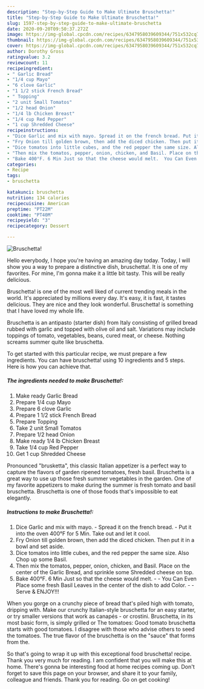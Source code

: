 ```yaml
---
description: "Step-by-Step Guide to Make Ultimate Bruschetta!"
title: "Step-by-Step Guide to Make Ultimate Bruschetta!"
slug: 1597-step-by-step-guide-to-make-ultimate-bruschetta
date: 2020-09-20T09:50:37.272Z
image: https://img-global.cpcdn.com/recipes/6347958039609344/751x532cq70/bruschetta-recipe-main-photo.jpg
thumbnail: https://img-global.cpcdn.com/recipes/6347958039609344/751x532cq70/bruschetta-recipe-main-photo.jpg
cover: https://img-global.cpcdn.com/recipes/6347958039609344/751x532cq70/bruschetta-recipe-main-photo.jpg
author: Dorothy Gross
ratingvalue: 3.2
reviewcount: 11
recipeingredient:
- " Garlic Bread"
- "1/4 cup Mayo"
- "6 clove Garlic"
- "1 1/2 stick French Bread"
- " Topping"
- "2 unit Small Tomatos"
- "1/2 head Onion"
- "1/4 lb Chicken Breast"
- "1/4 cup Red Pepper"
- "1 cup Shredded Cheese"
recipeinstructions:
- "Dice Garlic and mix with mayo. Spread it on the french bread. Put it into the oven 400°F for 5 Min. Take out and let it cool."
- "Fry Onion till golden brown, then add the diced chicken. Then put it in a bowl and set aside."
- "Dice tomatos into little cubes, and the red pepper the same size. Also Chop up some Basil."
- "Then mix the tomatos, pepper, onion, chicken, and Basil. Place on the center of the Garlic Bread, and sprinkle some Shredded cheese on top."
- "Bake 400°F. 6 Min Just so that the cheese would melt.  You Can Even Place some fresh Basil Leaves in the center of the dish to add Color.  Serve &amp; ENJOY!!!"
categories:
- Recipe
tags:
- bruschetta

katakunci: bruschetta 
nutrition: 134 calories
recipecuisine: American
preptime: "PT22M"
cooktime: "PT40M"
recipeyield: "3"
recipecategory: Dessert

---
```



![Bruschetta!](https://img-global.cpcdn.com/recipes/6347958039609344/751x532cq70/bruschetta-recipe-main-photo.jpg)

Hello everybody, I hope you're having an amazing day today. Today, I will show you a way to prepare a distinctive dish, bruschetta!. It is one of my favorites. For mine, I'm gonna make it a little bit tasty. This will be really delicious.

Bruschetta! is one of the most well liked of current trending meals in the world. It's appreciated by millions every day. It's easy, it is fast, it tastes delicious. They are nice and they look wonderful. Bruschetta! is something that I have loved my whole life.

Bruschetta is an antipasto (starter dish) from Italy consisting of grilled bread rubbed with garlic and topped with olive oil and salt. Variations may include toppings of tomato, vegetables, beans, cured meat, or cheese. Nothing screams summer quite like bruschetta.


To get started with this particular recipe, we must prepare a few ingredients. You can have bruschetta! using 10 ingredients and 5 steps. Here is how you can achieve that.

<!--inarticleads1-->

##### The ingredients needed to make Bruschetta!:

1. Make ready  Garlic Bread
1. Prepare 1/4 cup Mayo
1. Prepare 6 clove Garlic
1. Prepare 1 1/2 stick French Bread
1. Prepare  Topping
1. Take 2 unit Small Tomatos
1. Prepare 1/2 head Onion
1. Make ready 1/4 lb Chicken Breast
1. Take 1/4 cup Red Pepper
1. Get 1 cup Shredded Cheese


Pronounced &#34;brusketta&#34;, this classic Italian appetizer is a perfect way to capture the flavors of garden ripened tomatoes, fresh basil. Bruschetta is a great way to use up those fresh summer vegetables in the garden. One of my favorite appetizers to make during the summer is fresh tomato and basil bruschetta. Bruschetta is one of those foods that&#39;s impossible to eat elegantly. 

<!--inarticleads2-->

##### Instructions to make Bruschetta!:

1. Dice Garlic and mix with mayo. - Spread it on the french bread. - Put it into the oven 400°F for 5 Min. Take out and let it cool.
1. Fry Onion till golden brown, then add the diced chicken. Then put it in a bowl and set aside.
1. Dice tomatos into little cubes, and the red pepper the same size. Also Chop up some Basil.
1. Then mix the tomatos, pepper, onion, chicken, and Basil. Place on the center of the Garlic Bread, and sprinkle some Shredded cheese on top.
1. Bake 400°F. 6 Min Just so that the cheese would melt. -  - You Can Even Place some fresh Basil Leaves in the center of the dish to add Color. -  - Serve &amp; ENJOY!!!


When you gorge on a crunchy piece of bread that&#39;s piled high with tomato, dripping with. Make our crunchy Italian-style bruschetta for an easy starter, or try smaller versions that work as canapés - or crostini. Bruschetta, in its most basic form, is simply grilled or The tomatoes: Good tomato bruschetta starts with good tomatoes. I disagree with those who advise others to seed the tomatoes. The true flavor of the bruschetta is on the &#34;sauce&#34; that forms from the. 

So that's going to wrap it up with this exceptional food bruschetta! recipe. Thank you very much for reading. I am confident that you will make this at home. There's gonna be interesting food at home recipes coming up. Don't forget to save this page on your browser, and share it to your family, colleague and friends. Thank you for reading. Go on get cooking!

